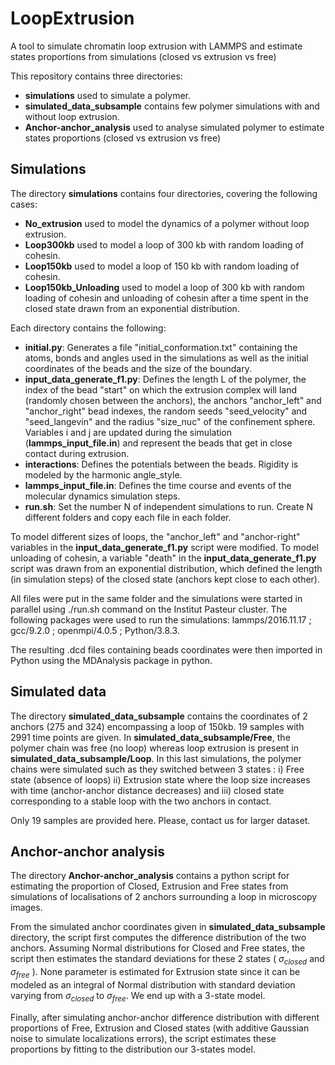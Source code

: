 # LoopExtrusion

A tool to simulate chromatin loop extrusion with LAMMPS and estimate states proportions from simulations (closed vs extrusion vs free)

This repository contains three directories:
 - **simulations** used to simulate a polymer.
 - **simulated_data_subsample** contains few polymer simulations with and without loop extrusion.
 - **Anchor-anchor_analysis** used to analyse simulated polymer to estimate states proportions (closed vs extrusion vs free)


## Simulations

The directory **simulations** contains four directories, covering the following cases:
 - **No_extrusion** used to model the dynamics of a polymer without loop extrusion.
 - **Loop300kb** used to model a loop of 300 kb with random loading of cohesin.
 - **Loop150kb** used to model a loop of 150 kb with random loading of cohesin.
 - **Loop150kb_Unloading** used to model a loop of 300 kb with random loading of cohesin and unloading of cohesin after a time spent in the closed state drawn from an exponential distribution.

Each directory contains the following:
 - **initial.py**: Generates a file "initial_conformation.txt" containing the atoms, bonds and angles used in the simulations as well as the initial coordinates of the beads and the size of the boundary.
 - **input_data_generate_f1.py**: Defines the length L of the polymer, the index of the bead "start" on which the extrusion complex will land (randomly chosen between the anchors), the anchors "anchor_left" and "anchor_right" bead indexes, the random seeds "seed_velocity" and "seed_langevin" and the radius "size_nuc" of the confinement sphere. Variables i and j are updated during the simulation (**lammps_input_file.in**) and represent the beads that get in close contact during extrusion.
 - **interactions**: Defines the potentials between the beads. Rigidity is modeled by the harmonic angle_style.
 - **lammps_input_file.in**: Defines the time course and events of the molecular dynamics simulation steps.
 - **run.sh**: Set the number N of independent simulations to run. Create N different folders and copy each file in each folder.

To model different sizes of loops, the "anchor_left" and "anchor-right" variables in the **input_data_generate_f1.py** script were modified.
To model unloading of cohesin, a variable "death" in the **input_data_generate_f1.py** script was drawn from an exponential distribution, which defined the length (in simulation steps) of the closed state (anchors kept close to each other).

All files were put in the same folder and the simulations were started in parallel using ./run.sh command on the Institut Pasteur cluster. The following packages were used to run the simulations: lammps/2016.11.17 ; gcc/9.2.0 ; openmpi/4.0.5 ; Python/3.8.3.

The resulting .dcd files containing beads coordinates were then imported in Python using the MDAnalysis package in python.



## Simulated data

The directory **simulated_data_subsample** contains the coordinates of 2 anchors (275 and 324) encompassing a loop of 150kb. 19 samples with 2991 time points are given. In **simulated_data_subsample/Free**, the polymer chain was free (no loop) whereas loop extrusion is present in **simulated_data_subsample/Loop**. In this last simulations, the polymer chains were simulated such as they switched between 3 states : i) Free state  (absence of loops) ii) Extrusion state where the loop size increases with time (anchor-anchor distance decreases) and iii) closed state corresponding to a stable loop with the two anchors in contact.

Only 19 samples are provided here. Please, contact us for larger dataset.

## Anchor-anchor analysis

The directory **Anchor-anchor_analysis** contains a python script for estimating the proportion of Closed, Extrusion and Free states from simulations of localisations of 2 anchors surrounding a loop in microscopy images.

From the simulated anchor coordinates given in **simulated_data_subsample** directory, the script first computes the difference distribution of the two anchors. Assuming Normal distributions for Closed and Free states, the script then estimates the standard deviations for these 2 states ( $\sigma_{closed}$ and $\sigma_{free}$ ). None parameter is estimated for Extrusion state since it can be modeled as an integral of Normal distribution with standard deviation varying from $\sigma_{closed}$ to $\sigma_{free}$. We end up with a 3-state model.

Finally, after simulating anchor-anchor difference distribution with different proportions of Free, Extrusion and Closed states (with additive Gaussian noise to simulate localizations errors), the script estimates these proportions by fitting to the distribution our 3-states model.

